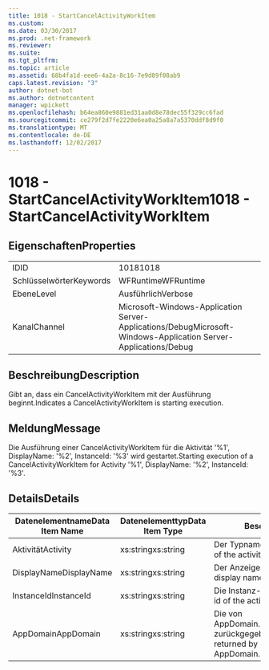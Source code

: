 ```yaml
---
title: 1018 - StartCancelActivityWorkItem
ms.custom: 
ms.date: 03/30/2017
ms.prod: .net-framework
ms.reviewer: 
ms.suite: 
ms.tgt_pltfrm: 
ms.topic: article
ms.assetid: 68b4fa1d-eee6-4a2a-8c16-7e9d89f08ab9
caps.latest.revision: "3"
author: dotnet-bot
ms.author: dotnetcontent
manager: wpickett
ms.openlocfilehash: b64ea860e9881ed31aa0d8e78dec55f329cc6fad
ms.sourcegitcommit: ce279f2d7fe2220e6ea0a25a8a7a5370ddf8d9f0
ms.translationtype: MT
ms.contentlocale: de-DE
ms.lasthandoff: 12/02/2017
---
```

# <a name="1018---startcancelactivityworkitem"></a><span data-ttu-id="48e6e-102">1018 - StartCancelActivityWorkItem</span><span class="sxs-lookup"><span data-stu-id="48e6e-102">1018 - StartCancelActivityWorkItem</span></span>
## <a name="properties"></a><span data-ttu-id="48e6e-103">Eigenschaften</span><span class="sxs-lookup"><span data-stu-id="48e6e-103">Properties</span></span>  
  
|||  
|-|-|  
|<span data-ttu-id="48e6e-104">ID</span><span class="sxs-lookup"><span data-stu-id="48e6e-104">ID</span></span>|<span data-ttu-id="48e6e-105">1018</span><span class="sxs-lookup"><span data-stu-id="48e6e-105">1018</span></span>|  
|<span data-ttu-id="48e6e-106">Schlüsselwörter</span><span class="sxs-lookup"><span data-stu-id="48e6e-106">Keywords</span></span>|<span data-ttu-id="48e6e-107">WFRuntime</span><span class="sxs-lookup"><span data-stu-id="48e6e-107">WFRuntime</span></span>|  
|<span data-ttu-id="48e6e-108">Ebene</span><span class="sxs-lookup"><span data-stu-id="48e6e-108">Level</span></span>|<span data-ttu-id="48e6e-109">Ausführlich</span><span class="sxs-lookup"><span data-stu-id="48e6e-109">Verbose</span></span>|  
|<span data-ttu-id="48e6e-110">Kanal</span><span class="sxs-lookup"><span data-stu-id="48e6e-110">Channel</span></span>|<span data-ttu-id="48e6e-111">Microsoft-Windows-Application Server-Applications/Debug</span><span class="sxs-lookup"><span data-stu-id="48e6e-111">Microsoft-Windows-Application Server-Applications/Debug</span></span>|  
  
## <a name="description"></a><span data-ttu-id="48e6e-112">Beschreibung</span><span class="sxs-lookup"><span data-stu-id="48e6e-112">Description</span></span>  
 <span data-ttu-id="48e6e-113">Gibt an, dass ein CancelActivityWorkItem mit der Ausführung beginnt.</span><span class="sxs-lookup"><span data-stu-id="48e6e-113">Indicates a CancelActivityWorkItem is starting execution.</span></span>  
  
## <a name="message"></a><span data-ttu-id="48e6e-114">Meldung</span><span class="sxs-lookup"><span data-stu-id="48e6e-114">Message</span></span>  
 <span data-ttu-id="48e6e-115">Die Ausführung einer CancelActivityWorkItem für die Aktivität '%1', DisplayName: '%2', InstanceId: '%3' wird gestartet.</span><span class="sxs-lookup"><span data-stu-id="48e6e-115">Starting execution of a CancelActivityWorkItem for Activity '%1', DisplayName: '%2', InstanceId: '%3'.</span></span>  
  
## <a name="details"></a><span data-ttu-id="48e6e-116">Details</span><span class="sxs-lookup"><span data-stu-id="48e6e-116">Details</span></span>  
  
|<span data-ttu-id="48e6e-117">Datenelementname</span><span class="sxs-lookup"><span data-stu-id="48e6e-117">Data Item Name</span></span>|<span data-ttu-id="48e6e-118">Datenelementtyp</span><span class="sxs-lookup"><span data-stu-id="48e6e-118">Data Item Type</span></span>|<span data-ttu-id="48e6e-119">Beschreibung</span><span class="sxs-lookup"><span data-stu-id="48e6e-119">Description</span></span>|  
|--------------------|--------------------|-----------------|  
|<span data-ttu-id="48e6e-120">Aktivität</span><span class="sxs-lookup"><span data-stu-id="48e6e-120">Activity</span></span>|<span data-ttu-id="48e6e-121">xs:string</span><span class="sxs-lookup"><span data-stu-id="48e6e-121">xs:string</span></span>|<span data-ttu-id="48e6e-122">Der Typname der Aktivität.</span><span class="sxs-lookup"><span data-stu-id="48e6e-122">The type name of the activity.</span></span>|  
|<span data-ttu-id="48e6e-123">DisplayName</span><span class="sxs-lookup"><span data-stu-id="48e6e-123">DisplayName</span></span>|<span data-ttu-id="48e6e-124">xs:string</span><span class="sxs-lookup"><span data-stu-id="48e6e-124">xs:string</span></span>|<span data-ttu-id="48e6e-125">Der Anzeigename der Aktivität.</span><span class="sxs-lookup"><span data-stu-id="48e6e-125">The display name of the activity.</span></span>|  
|<span data-ttu-id="48e6e-126">InstanceId</span><span class="sxs-lookup"><span data-stu-id="48e6e-126">InstanceId</span></span>|<span data-ttu-id="48e6e-127">xs:string</span><span class="sxs-lookup"><span data-stu-id="48e6e-127">xs:string</span></span>|<span data-ttu-id="48e6e-128">Die Instanz-ID der Aktivität.</span><span class="sxs-lookup"><span data-stu-id="48e6e-128">The instance id of the activity.</span></span>|  
|<span data-ttu-id="48e6e-129">AppDomain</span><span class="sxs-lookup"><span data-stu-id="48e6e-129">AppDomain</span></span>|<span data-ttu-id="48e6e-130">xs:string</span><span class="sxs-lookup"><span data-stu-id="48e6e-130">xs:string</span></span>|<span data-ttu-id="48e6e-131">Die von AppDomain.CurrentDomain.FriendlyName zurückgegebene Zeichenfolge.</span><span class="sxs-lookup"><span data-stu-id="48e6e-131">The string returned by AppDomain.CurrentDomain.FriendlyName.</span></span>|
